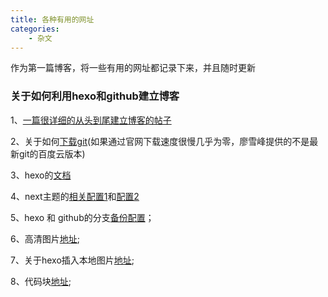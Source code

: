```yaml
---
title: 各种有用的网址
categories:
	- 杂文
---
```

作为第一篇博客，将一些有用的网址都记录下来，并且随时更新


### 关于如何利用hexo和github建立博客
1、[一篇很详细的从头到尾建立博客的帖子](https://blog.csdn.net/grave2015/article/details/79961843)

2、关于如何[下载git](https://www.liaoxuefeng.com/wiki/0013739516305929606dd18361248578c67b8067c8c017b000)(如果通过官网下载速度很慢几乎为零，廖雪峰提供的不是最新git的百度云版本)

3、hexo的[文档](https://hexo.io/zh-cn/docs/)

4、next主题的[相关配置1](https://blog.csdn.net/sinat_33381791/article/details/82788277)和[配置2](https://www.jianshu.com/p/efbeddc5eb19)

5、hexo 和 github的分支[备份配置](https://blog.csdn.net/gatieme/article/details/82317704)；

6、高清图片[地址](https://unsplash.com);

7、关于hexo插入本地图片[地址](https://blog.csdn.net/sugar_rainbow/article/details/57415705);

8、代码块[地址](http://www.cnblogs.com/woshimrf/p/hexo-fold-block.html);
